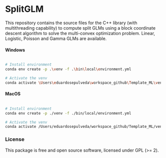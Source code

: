 # SplitGLM

This repository contains the source files for the C++ library (with multithreading capability) to compute split GLMs using a block coordinate descent algorithm to solve the multi-convex optimization problem. Linear, Logistic, Poisson and Gamma GLMs are available.

#### Windows
```bash

# Install environment
conda env create -p .\venv -f .\bin\local\environment.yml

# Activate the venv
conda activate \Users\eduardosepulveda\workspace_github\Template_ML\venv
```

#### MacOS
```bash

# Install environment
conda env create -p ./venv -f ./bin/local/environment.yml

# Activate the venv
conda activate /Users/eduardosepulveda/workspace_github/Template_ML/venv
```

### License

This package is free and open source software, licensed under GPL (>= 2).
